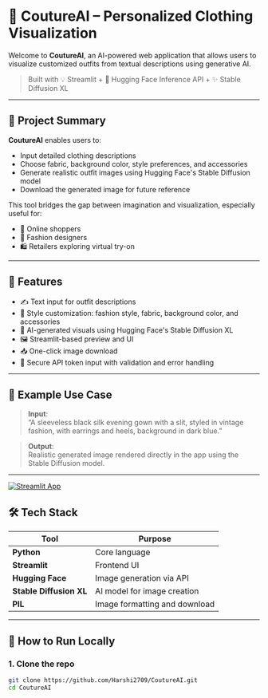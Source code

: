 # 👗 CoutureAI – Personalized Clothing Visualization

Welcome to **CoutureAI**, an AI-powered web application that allows users to visualize customized outfits from textual descriptions using generative AI.
> Built with 💡 Streamlit + 🤖 Hugging Face Inference API + ✨ Stable Diffusion XL

---
## 🧠 Project Summary
**CoutureAI** enables users to:
- Input detailed clothing descriptions
- Choose fabric, background color, style preferences, and accessories
- Generate realistic outfit images using Hugging Face's Stable Diffusion model
- Download the generated image for future reference

This tool bridges the gap between imagination and visualization, especially useful for:
- 👗 Online shoppers
- 🧵 Fashion designers
- 🛍️ Retailers exploring virtual try-on
---
## 🚀 Features
- ✍️ Text input for outfit descriptions
- 🎨 Style customization: fashion style, fabric, background color, and accessories
- 🤖 AI-generated visuals using Hugging Face's Stable Diffusion XL
- 🖼️ Streamlit-based preview and UI
- 📥 One-click image download
- 🔐 Secure API token input with validation and error handling
---
## 📸 Example Use Case

> **Input**:  
> “A sleeveless black silk evening gown with a slit, styled in vintage fashion, with earrings and heels, background in dark blue.”

> **Output**:  
> Realistic generated image rendered directly in the app using the Stable Diffusion model.

---
[![Streamlit App](https://img.shields.io/badge/Live%20Demo-Streamlit-brightgreen?logo=streamlit)](https://coutureai.streamlit.app)
## 🛠 Tech Stack

| Tool         | Purpose                        |
|--------------|--------------------------------|
| **Python**   | Core language                  |
| **Streamlit**| Frontend UI                    |
| **Hugging Face** | Image generation via API |
| **Stable Diffusion XL** | AI model for image creation |
| **PIL**      | Image formatting and download  |
---
## 🧪 How to Run Locally

### 1. Clone the repo

```bash
git clone https://github.com/Harshi2709/CoutureAI.git
cd CoutureAI
